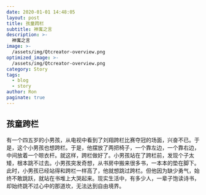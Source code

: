 ```yaml
---
date: 2020-01-01 14:48:05
layout: post
title: 孩童跨栏
subtitle: 神寓之言
description: >-
  神寓之言
image: >-
  /assets/img/Qtcreator-overview.png
optimized_image: >-
  /assets/img/Qtcreator-overview.png
category: Story
tags:
  - blog
  - story
author: Ron
paginate: true
---
```

 ## 孩童跨栏

   有一个四五岁的小男孩，从电视中看到了刘翔跨栏比赛夺冠的场面，兴奋不已。于是，这个小男孩也想跨栏。于是，他摆放了两把椅子，一个靠左边，一个靠右边，中间放着一个晾衣杆。就这样，跨栏做好了。小男孩站在了跨栏前，发现个子太矮，根本跳不过去。小男孩突发奇想，从书房中搬来很多书，一本本的垫在脚下。此时，小男孩已经站得和跨栏一样高了，他就想跳过跨栏。但他因为缺少勇气，始终不敢跳跃，就站在书堆上大哭起来。现实生活中，有多少人，一辈子饱读诗书，却始终跳不过心中的那道坎，无法达到自由境界。



